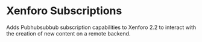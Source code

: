 # Xenforo Subscriptions
Adds Pubhubsubbub subscription capabilities to Xenforo 2.2 to interact with the creation of new content on a remote backend.
